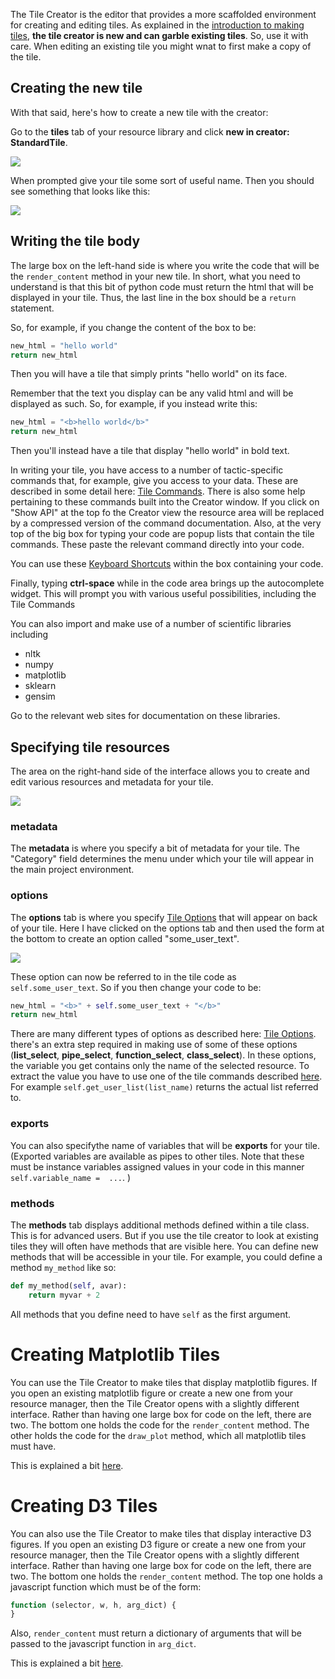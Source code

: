 The Tile Creator is the  editor that provides a more scaffolded environment for creating and
editing tiles. As explained in the [introduction to making tiles](Making-Tiles), **the tile creator
is new and can garble existing tiles**. So, use it with care. 
When editing an existing tile you might wnat to first make a copy of the tile.


## Creating the new tile

With that said, here's how to create a new tile with the creator:

Go to the **tiles** tab of your resource library and click **new in creator: StandardTile**. 

![](imgs/99bc09b9.png)

When prompted give your tile some sort of useful name. Then you should see something that
looks like this:

![](imgs/b8a902e0.png)


## Writing the tile body
The large box on the left-hand side is where you write the code that will be the `render_content` method
in your new tile. In short, what you need to understand is that this bit of python code must return the html
that will be displayed in your tile. Thus, the last line in the box should be a `return` statement.

So, for example, if you change the content of the box to be:

```python
new_html = "hello world"
return new_html
```
Then you will have a tile that simply prints "hello world" on its face.

Remember that the text you display can be any valid html and will be displayed as such. 
So, for example, if you instead write this:

```python
new_html = "<b>hello world</b>"
return new_html
```

Then you'll instead have a tile that display "hello world" in bold text.

In writing your tile, you have access to a number of tactic-specific commands that, for example, give you access
to your data. These are described in some detail here: [Tile Commands](Tile-Commands). 
There is also some help pertaining to these commands built into the Creator window. If you click on
"Show API" at the top fo the Creator view the resource area will be replaced by a compressed version of
the command documentation. Also, at the very top of the big box for typing your code are popup lists 
that contain the tile commands. These paste the relevant command directly into your code.

You can use these [Keyboard Shortcuts](Module-Viewer-Keyboard-Shortcuts) within the box containing your code.

Finally, typing **ctrl-space** while in the code area brings up the autocomplete widget. 
This will prompt you with various useful possibilities, including the Tile Commands

You can also import and make use of a number of scientific libraries including 

* nltk
* numpy
* matplotlib
* sklearn
* gensim

Go to the relevant web sites for documentation on these libraries.

## Specifying tile resources

The area on the right-hand side of the interface allows you to create and edit various resources 
and metadata for your tile.

![](imgs/eafbfddc.png)

### metadata

The **metadata** is where you specify a bit of metadata for your tile. 
The "Category" field determines the menu under which your tile will appear in the main project environment.

### options

The **options** tab is where you specify [Tile Options](Tile-Structure#options) that will appear on 
back of your tile. Here I have clicked on the options tab and then used the form at the bottom
to create an option called "some_user_text".

![](imgs/4d7d86c4.png)


These option can now be referred to in the tile code as `self.some_user_text`. 
So if you then change your code to be:

```python
new_html = "<b>" + self.some_user_text + "</b>"
return new_html
```

There are many different types of options as described here: [Tile Options](Tile-Structure#options). 
there's an extra step required in making use of some of these options
(**list_select**,  **pipe_select**, **function_select**, **class_select**). In these options, the variable you 
get contains only the name of the selected resource. To extract the value you have to use one of the tile 
commands described [here](Tile-Commands#other). For example `self.get_user_list(list_name)` returns the actual
list referred to.

### exports
You can also specifythe name of variables that will be **exports** for your tile. (Exported variables are 
available as pipes to other tiles. Note that these must be instance variables assigned values in your code
in this manner `self.variable_name =  ...`. )

### methods

The **methods** tab displays additional methods defined within a tile class. 
This is for advanced users. But if you use the tile creator to look at existing 
tiles they will often have methods that are visible here. You can define new methods that will be accessible in
your tile. For example, you could define a method `my_method` like so:

```python
def my_method(self, avar):
    return myvar + 2
```

All methods that you define need to have `self` as the first argument. 

# Creating Matplotlib Tiles

You can use the Tile Creator to make tiles that display matplotlib figures. If you open an existing
matplotlib figure or create a new one from your resource manager, then the Tile Creator opens
with a slightly different interface. Rather than having one large box for code on the left, there
are two. The bottom one holds the code for the `render_content` method. The other holds the
code for the `draw_plot` method, which all matplotlib tiles must have. 

This is explained a bit [here](Matplotlib-Tiles).

# Creating D3 Tiles

You can also use the Tile Creator to make tiles that display interactive D3 figures. If you open an existing
D3 figure or create a new one from your resource manager, then the Tile Creator opens
with a slightly different interface. Rather than having one large box for code on the left, there
are two. The bottom one holds the `render_content` method. The top one holds a javascript function 
which must be of the form:

```javascript
function (selector, w, h, arg_dict) {
}
```
Also, `render_content` must return a dictionary of arguments that will be passed to the javascript
function in `arg_dict`.

This is explained a bit [here](D3-Tiles).

